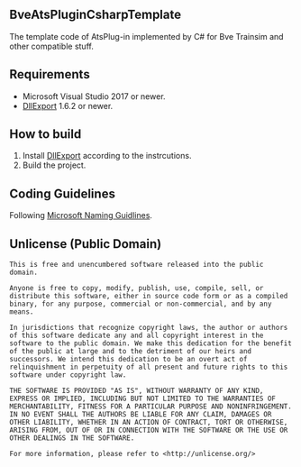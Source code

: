 ﻿## BveAtsPluginCsharpTemplate
The template code of AtsPlug-in implemented by C# for Bve Trainsim and other compatible stuff.

## Requirements
* Microsoft Visual Studio 2017 or newer.
* [DllExport](https://www.nuget.org/packages/DllExport/) 1.6.2 or newer.

## How to build
1. Install [DllExport](https://www.nuget.org/packages/DllExport/) according to the instrcutions.
1. Build the project.

## Coding Guidelines
Following [Microsoft Naming Guidlines](https://docs.microsoft.com/en-us/dotnet/standard/design-guidelines/naming-guidelines).

## Unlicense (Public Domain)
```
This is free and unencumbered software released into the public domain.

Anyone is free to copy, modify, publish, use, compile, sell, or
distribute this software, either in source code form or as a compiled
binary, for any purpose, commercial or non-commercial, and by any
means.

In jurisdictions that recognize copyright laws, the author or authors
of this software dedicate any and all copyright interest in the
software to the public domain. We make this dedication for the benefit
of the public at large and to the detriment of our heirs and
successors. We intend this dedication to be an overt act of
relinquishment in perpetuity of all present and future rights to this
software under copyright law.

THE SOFTWARE IS PROVIDED "AS IS", WITHOUT WARRANTY OF ANY KIND,
EXPRESS OR IMPLIED, INCLUDING BUT NOT LIMITED TO THE WARRANTIES OF
MERCHANTABILITY, FITNESS FOR A PARTICULAR PURPOSE AND NONINFRINGEMENT.
IN NO EVENT SHALL THE AUTHORS BE LIABLE FOR ANY CLAIM, DAMAGES OR
OTHER LIABILITY, WHETHER IN AN ACTION OF CONTRACT, TORT OR OTHERWISE,
ARISING FROM, OUT OF OR IN CONNECTION WITH THE SOFTWARE OR THE USE OR
OTHER DEALINGS IN THE SOFTWARE.

For more information, please refer to <http://unlicense.org/>
```